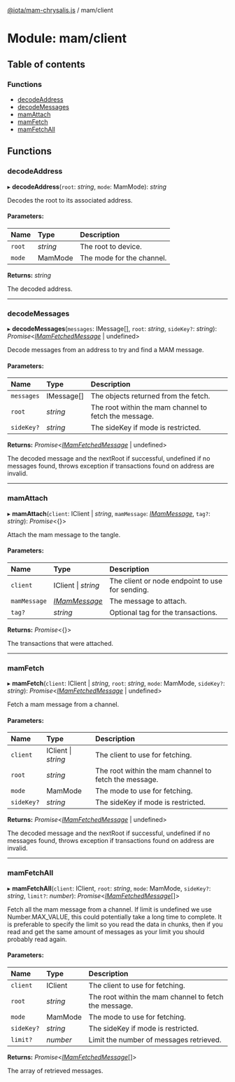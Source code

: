 [@iota/mam-chrysalis.js](../README.md) / mam/client

# Module: mam/client

## Table of contents

### Functions

- [decodeAddress](mam_client.md#decodeaddress)
- [decodeMessages](mam_client.md#decodemessages)
- [mamAttach](mam_client.md#mamattach)
- [mamFetch](mam_client.md#mamfetch)
- [mamFetchAll](mam_client.md#mamfetchall)

## Functions

### decodeAddress

▸ **decodeAddress**(`root`: *string*, `mode`: MamMode): *string*

Decodes the root to its associated address.

#### Parameters:

Name | Type | Description |
:------ | :------ | :------ |
`root` | *string* | The root to device.   |
`mode` | MamMode | The mode for the channel.   |

**Returns:** *string*

The decoded address.

___

### decodeMessages

▸ **decodeMessages**(`messages`: IMessage[], `root`: *string*, `sideKey?`: *string*): *Promise*<[*IMamFetchedMessage*](../interfaces/models_imamfetchedmessage.imamfetchedmessage.md) \| undefined\>

Decode messages from an address to try and find a MAM message.

#### Parameters:

Name | Type | Description |
:------ | :------ | :------ |
`messages` | IMessage[] | The objects returned from the fetch.   |
`root` | *string* | The root within the mam channel to fetch the message.   |
`sideKey?` | *string* | The sideKey if mode is restricted.   |

**Returns:** *Promise*<[*IMamFetchedMessage*](../interfaces/models_imamfetchedmessage.imamfetchedmessage.md) \| undefined\>

The decoded message and the nextRoot if successful, undefined if no messages found,
throws exception if transactions found on address are invalid.

___

### mamAttach

▸ **mamAttach**(`client`: IClient \| *string*, `mamMessage`: [*IMamMessage*](../interfaces/models_imammessage.imammessage.md), `tag?`: *string*): *Promise*<{}\>

Attach the mam message to the tangle.

#### Parameters:

Name | Type | Description |
:------ | :------ | :------ |
`client` | IClient \| *string* | The client or node endpoint to use for sending.   |
`mamMessage` | [*IMamMessage*](../interfaces/models_imammessage.imammessage.md) | The message to attach.   |
`tag?` | *string* | Optional tag for the transactions.   |

**Returns:** *Promise*<{}\>

The transactions that were attached.

___

### mamFetch

▸ **mamFetch**(`client`: IClient \| *string*, `root`: *string*, `mode`: MamMode, `sideKey?`: *string*): *Promise*<[*IMamFetchedMessage*](../interfaces/models_imamfetchedmessage.imamfetchedmessage.md) \| undefined\>

Fetch a mam message from a channel.

#### Parameters:

Name | Type | Description |
:------ | :------ | :------ |
`client` | IClient \| *string* | The client to use for fetching.   |
`root` | *string* | The root within the mam channel to fetch the message.   |
`mode` | MamMode | The mode to use for fetching.   |
`sideKey?` | *string* | The sideKey if mode is restricted.   |

**Returns:** *Promise*<[*IMamFetchedMessage*](../interfaces/models_imamfetchedmessage.imamfetchedmessage.md) \| undefined\>

The decoded message and the nextRoot if successful, undefined if no messages found,
throws exception if transactions found on address are invalid.

___

### mamFetchAll

▸ **mamFetchAll**(`client`: IClient, `root`: *string*, `mode`: MamMode, `sideKey?`: *string*, `limit?`: *number*): *Promise*<[*IMamFetchedMessage*](../interfaces/models_imamfetchedmessage.imamfetchedmessage.md)[]\>

Fetch all the mam message from a channel.
If limit is undefined we use Number.MAX_VALUE, this could potentially take a long time to complete.
It is preferable to specify the limit so you read the data in chunks, then if you read and get the
same amount of messages as your limit you should probably read again.

#### Parameters:

Name | Type | Description |
:------ | :------ | :------ |
`client` | IClient | The client to use for fetching.   |
`root` | *string* | The root within the mam channel to fetch the message.   |
`mode` | MamMode | The mode to use for fetching.   |
`sideKey?` | *string* | The sideKey if mode is restricted.   |
`limit?` | *number* | Limit the number of messages retrieved.   |

**Returns:** *Promise*<[*IMamFetchedMessage*](../interfaces/models_imamfetchedmessage.imamfetchedmessage.md)[]\>

The array of retrieved messages.
